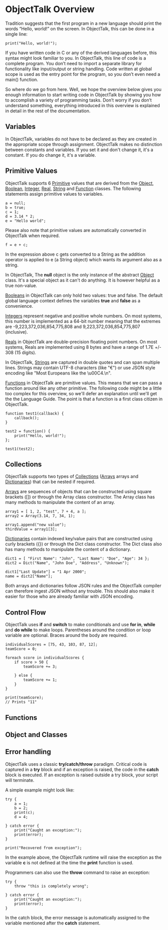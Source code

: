 # ObjectTalk Overview

Tradition suggests that the first program in a new language should print
the words “Hello, world!” on the screen. In ObjectTalk, this can be done
in a single line:

    print("Hello, world!");

If you have written code in C or any of the derived languages before, this
syntax might look familiar to you. In ObjectTalk, this line of code is a
complete program. You don’t need to import a separate library for
functionality like input/output or string handling. Code written at global
scope is used as the entry point for the program, so you don’t even need
a main() function.

So where do we go from here. Well, we hope the overview below gives you
enough information to start writing code in ObjectTalk by showing you how
to accomplish a variety of programming tasks. Don’t worry if you don’t
understand something, everything introduced in this overview is explained
in detail in the rest of the documentation.

## Variables

In ObjectTalk, variables do not have to be declared as they are created
in the appropriate scope through assignment. ObjectTalk makes no
distinction between constants and variables. If you set it and don't
change it, it's a constant. If you do change it, it's a variable.

## Primitive Values

ObjectTalk supports 6 [Primitive](reference/Primitive.md) values
that are derived from the
[Object](reference/Object.md), [Boolean](reference/Boolean.md),
[Integer](reference/Integer.md), [Real](reference/Real.md),
[String](reference/String.md) and [Function](reference/Function.md)
classes. The following statements assign primitive values to variables.

	a = null;
    b = true;
    c = 1;
    d = 3.14 * 2;
    e = "Hello world";

Please also note that primitive values are automatically converted in
ObjectTalk when required.

    f = e + c;

In the expression above c gets converted to a String as the addition
operator is applied to e (a String object) which wants its
argument also as a string.

In ObjectTalk, The **null** object is the only instance of the abstract
[Object](reference/Object.md) class. It's a special object as it can't
do anything. It is however helpful as a true non-value.

[Booleans](reference/Boolean.md) in ObjectTalk can only hold two values:
true and false. The default global language context defines the variables
**true** and **false** as a convenience.

[Integers](reference/Integer.md) represent negative and positive whole
numbers. On most systems, this number is implemented as a 64-bit number
meaning that the extremes are -9,223,372,036,854,775,808 and
9,223,372,036,854,775,807 (inclusive).

[Reals](reference/Real.md) in ObjectTalk are double-precision floating
point numbers. On most systems, Reals are implemented using 8 bytes
and have a range of 1.7E +/- 308 (15 digits).

In ObjectTalk, [Strings](reference/String.md) are captured in double
quotes and can span multiple lines. Strings may contain UTF-8 characters
(like "€") or use JSON style encoding like "Most Europeans like the
\u00C4.\n".

[Functions](String/Function.md) in ObjectTalk are primitive values.
This means that we can pass a function around like any other primitive.
The following code might be a little too complex for this overview, so
we'll defer an explanation until we'll get the the Language Guide.
The point is that a function is a first class citizen in ObjectTalk.

    function test1(callback) {
        callback();
    }

    test2 = function() {
        print("Hello, world!");
    };

    test1(test2);

## Collections

ObjectTalk supports two types of [Collections](reference/Collections.md)
([Arrays](reference/Array.md) arrays and
[Dictionaries](reference/Dict.md))
that can be nested if required.

[Arrays](reference/Array.md) are sequences of objects that can be
constructed using square brackets ([]) or through the Array class
constructor. The Array class has many methods to manipulate the content
of an array.

    array1 = [ 1, 2, "test", 7 + 4, a ];
    array2 = Array(3.14, 7, 34, 1);

	array1.append("new value");
	thirdValue = array1[3];

[Dictionaries](reference/Dict.md) contain indexed key/value pairs that
are constructed using curly brackets ({}) or through the Dict class
constructor. The Dict class also has many methods to manipulate the
content of a dictionary.

	dict1 = [ "First Name": "John", "Last Name": "Doe", "Age": 34 };
	dict2 = Dict("Name", "John Doe", "Address", "Unknown");

	dict1["Last Update"] = "1 Apr 2000";
	name = dict2["Name"];

Both arrays and dictionaries follow JSON rules and the ObjectTalk
compiler can therefore ingest JSON without any trouble.
This should also make it easier for those who are already familiar
with JSON encoding.

## Control Flow

ObjectTalk uses **if** and **switch** to make conditionals and use
**for in**, **while** and **do while** to make loops.
Parentheses around the condition or loop variable are optional. Braces around the body are required.

    individualScores = [75, 43, 103, 87, 12];
    teamScore = 0;

    foreach score in individualScores {
        if score > 50 {
            teamScore += 3;

        } else {
            teamScore += 1;
        }
    }

    print(teamScore);
    // Prints "11"

## Functions

## Object and Classes

## Error handling

ObjectTalk uses a classic **try/catch/throw** paradigm. Critical code
is captured in a **try** block and if an exception is raised, the code
in the **catch** block is executed. If an exception is raised outside
a try block, your script will terminate.

A simple example might look like:

    try {
    	a = 1;
    	b = 2;
    	print(c);
    	d = 4;

    } catch error {
    	print("Caught an exception:");
    	print(error);
    }

    print("Recovered from exception");

In the example above, the ObjectTalk runtime will raise the exception
as the variable **c** is not defined at the time the **print** function
is used.

Programmers can also use the **throw** command to raise an exception:

    try {
    	throw "this is completely wrong";

    } catch error {
    	print("Caught an exception:");
    	print(error);
	}

In the catch block, the error message is automatically assigned to
the variable mentioned after the **catch** statement.
